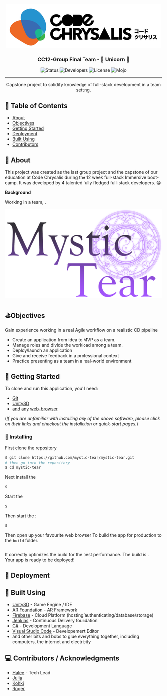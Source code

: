 <body style="">
<p align="center">
  <a href="" rel="noopener">
 <img width=px height=px src="./Assets/logos/cc.png" alt="CC logo"></a>
</p>

<h3 align="center">CC12-Group Final Team - 🦄 Unicorn 🦄</h3>

<div align="center">

  ![Status](https://img.shields.io/badge/deployed-TBD-orange)
  ![Developers](https://img.shields.io/badge/devs-4-blueviolet)
  ![License](https://img.shields.io/badge/license-MIT-blue)
  ![Mojo](https://img.shields.io/badge/eyes-4_pairs-purple)

</div>

---
<p align="center"> Capstone project to solidify knowledge of full-stack development in a team setting.<br></p>

## 📝 Table of Contents
- [About](#about)
- [Objectives](#objectives)
- [Getting Started](#getting_started)
- [Deployment](#deploy)
- [Built Using](#built_using)
- [Contributors](#contributors)

## 💎 About <a name = "about"></a>
This project was created as the last group project and the capstone of our education at Code Chrysalis during the 12 week full-stack Immersive boot-camp. It was developed by 4 talented fully fledged full-stack developers. 😁

**Background**

Working in a team, .

<p style="text-align:center;"><img width=px height=px src="./Assets/logos/mt.png" alt="Mystic Tear logo"></a>

## ⛳Objectives <a name = "objectives"></a>

Gain experience working in a real Agile workflow on a realistic CD pipeline
- Create an application from idea to MVP as a team.
- Manage roles and divide the workload among a team.
- Deploy/launch an application
- Give and receive feedback in a professional context
- Practice presenting as a team in a real-world environment 

## 🏁 Getting Started <a name = "getting_started"></a>
To clone and run this application, you'll need:
- [Git](https://git-scm.com/)
- [Unity3D](https://unity.com)
- [and](https://www.opera.com/) [any](https://www.google.com/chrome/) [web-browser](https://www.mozilla.org)

(*If you are unfamiliar with installing any of the above software, please click on their links and checkout the installation or quick-start pages.*)

### 💾 Installing
First clone the repository
```bash
$ git clone https://github.com/mystic-tear/mystic-tear.git
# then go into the repository
$ cd mystic-tear
```
Next install the
```bash
$ 
```
Start the 
```bash
$ 
```
Then start the :
```bash
$ 
``` 
Then open up your favourite web browser 
To build the app for production to the `build` folder.<br />
```bash
```
It correctly   optimizes the build for the best performance.
The build is .<br />
Your app is ready to be deployed!

## 🚀 Deployment <a name = "deploy"></a>

## 🔨 Built Using <a name = "built_using"></a>
- [Unity3D](https://unity.com) - Game Engine / IDE
- [AR Foundation](https://unity.com/unity/features/arfoundation) - AR Framework
- [Firebase](https://firebase.google.com) - Cloud Platform (hosting/authenticating/database/storage)
- [Jenkins](https://www.jenkins.io/) - Continuous Delivery foundation
- [C#](https://docs.microsoft.com/en-us/dotnet/csharp) - Development Language
- [Visual Studio Code](https://code.visualstudio.com) - Developement Editor
- and other bits and bobs to glue everything together, including computers, the internet and electricity

## 💻 Contributors / Acknowledgments <a name = "contributors"></a>
- [Halee](https://github.com/haleepagel) - Tech Lead
- [Julia](https://github.com/JuliaKyung)
- [Kohki](https://github.com/Saggitarie)
- [Roger](https://github.com/rogerrogerv)